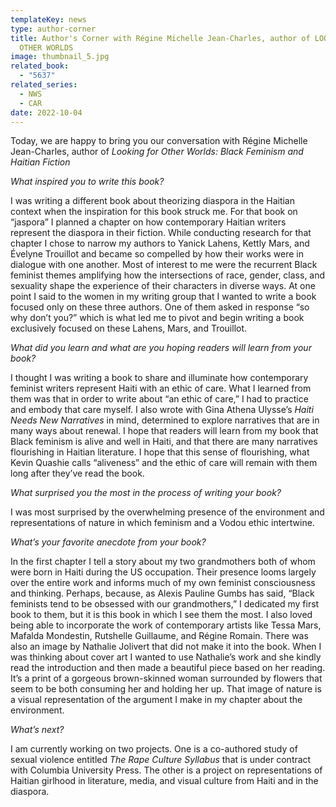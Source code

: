 ```yaml
---
templateKey: news
type: author-corner
title: Author's Corner with Régine Michelle Jean-Charles, author of LOOKING FOR
  OTHER WORLDS
image: thumbnail_5.jpg
related_book:
  - "5637"
related_series:
  - NWS
  - CAR
date: 2022-10-04
---
```

Today, we are happy to bring you our conversation with Régine Michelle Jean-Charles, author of *Looking for Other Worlds: Black Feminism and Haitian Fiction*

*What inspired you to write this book?* 

I was writing a different book about theorizing diaspora in the Haitian context when the inspiration for this book struck me. For that book on “jaspora” I planned a chapter on how contemporary Haitian writers represent the diaspora in their fiction. While conducting research for that chapter I chose to narrow my authors to Yanick Lahens, Kettly Mars, and Évelyne Trouillot and became so compelled by how their works were in dialogue with one another. Most of interest to me were the recurrent Black feminist themes amplifying how the intersections of race, gender, class, and sexuality shape the experience of their characters in diverse ways. At one point I said to the women in my writing group that I wanted to write a book focused only on these three authors. One of them asked in response “so why don’t you?” which is what led me to pivot and begin writing a book exclusively focused on these Lahens, Mars, and Trouillot.

*What did you learn and what are you hoping readers will learn from your book?* 

I thought I was writing a book to share and illuminate how contemporary feminist writers represent Haiti with an ethic of care. What I learned from them was that in order to write about “an ethic of care,” I had to practice and embody that care myself. I also wrote with Gina Athena Ulysse’s *Haiti* *Needs New Narratives* in mind, determined to explore narratives that are in many ways about renewal. I hope that readers will learn from my book that Black feminism is alive and well in Haiti, and that there are many narratives flourishing in Haitian literature. I hope that this sense of flourishing, what Kevin Quashie calls “aliveness” and the ethic of care will remain with them long after they’ve read the book.

*What surprised you the most in the process of writing your book?* 

I was most surprised by the overwhelming presence of the environment and representations of nature in which feminism and a Vodou ethic intertwine. 

*What’s your favorite anecdote from your book?*

In the first chapter I tell a story about my two grandmothers both of whom were born in Haiti during the US occupation. Their presence looms largely over the entire work and informs much of my own feminist consciousness and thinking. Perhaps, because, as Alexis Pauline Gumbs has said, “Black feminists tend to be obsessed with our grandmothers,” I dedicated my first book to them, but it is this book in which I see them the most. I also loved being able to incorporate the work of contemporary artists like Tessa Mars, Mafalda Mondestin, Rutshelle Guillaume,  and Régine Romain. There was also an image by Nathalie Jolivert that did not make it into the book. When I was thinking about cover art I wanted to use Nathalie’s work and she kindly read the introduction and then made a beautiful piece based on her reading. It’s a print of a gorgeous brown-skinned woman surrounded by flowers that seem to be both consuming her and holding her up. That image of nature is a visual representation of the argument I make in my chapter about the environment.

*What’s next?* 

I am currently working on two projects. One is a co-authored study of sexual violence entitled *The Rape Culture Syllabus* that is under contract with Columbia University Press. The other is a project on representations of Haitian girlhood in literature, media, and visual culture from Haiti and in the diaspora.